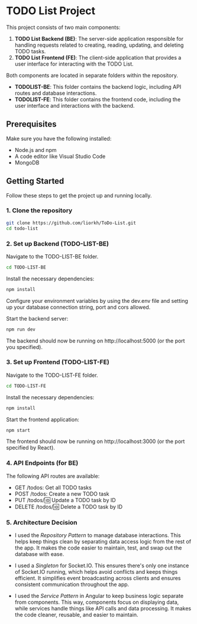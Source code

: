 # TODO List Project

This project consists of two main components:

1. **TODO List Backend (BE)**: The server-side application responsible for handling requests related to creating, reading, updating, and deleting TODO tasks.
2. **TODO List Frontend (FE)**: The client-side application that provides a user interface for interacting with the TODO List.

Both components are located in separate folders within the repository.

- **TODOLIST-BE**: This folder contains the backend logic, including API routes and database interactions.
- **TODOLIST-FE**: This folder contains the frontend code, including the user interface and interactions with the backend.

## Prerequisites

Make sure you have the following installed:

- Node.js and npm
- A code editor like Visual Studio Code
- MongoDB 

## Getting Started

Follow these steps to get the project up and running locally.

### 1. Clone the repository

```bash
git clone https://github.com/liorkh/ToDo-List.git
cd todo-list
```
### 2. Set up Backend (TODO-LIST-BE)
Navigate to the TODO-LIST-BE folder.
```bash
cd TODO-LIST-BE
```
Install the necessary dependencies:
```bash
npm install
```
Configure your environment variables by using the dev.env file and setting up your database connection string, port and cors allowed.

Start the backend server:

```bash
npm run dev
```
The backend should now be running on http://localhost:5000 (or the port you specified).

### 3. Set up Frontend (TODO-LIST-FE)
Navigate to the TODO-LIST-FE folder.
```bash
cd TODO-LIST-FE
```
Install the necessary dependencies:
```bash
npm install
```
Start the frontend application:
```bash
npm start
```
The frontend should now be running on http://localhost:3000 (or the port specified by React).

### 4. API Endpoints (for BE)
The following API routes are available:

- GET /todos: Get all TODO tasks
- POST /todos: Create a new TODO task
- PUT /todos/:id: Update a TODO task by ID
- DELETE /todos/:id: Delete a TODO task by ID

### 5. Architecture Decision
- I used the *Repository Pattern* to manage database interactions. This helps keep things clean by separating data access logic from the rest of the app. It makes the code easier to maintain, test, and swap out the database with ease.

- I used a *Singleton* for Socket.IO. This ensures there's only one instance of Socket.IO running, which helps avoid conflicts and keeps things efficient. It simplifies event broadcasting across clients and ensures consistent communication throughout the app.

- I used the *Service Pattern* in Angular to keep business logic separate from components. This way, components focus on displaying data, while services handle things like API calls and data processing. It makes the code cleaner, reusable, and easier to maintain.
